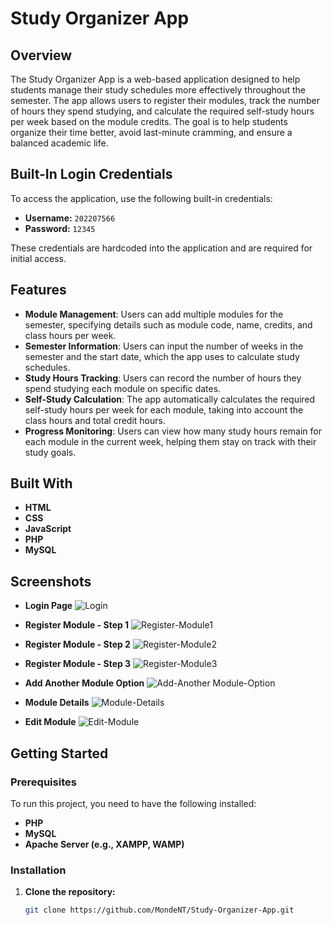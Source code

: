 # Study Organizer App

## Overview

The Study Organizer App is a web-based application designed to help students manage their study schedules more effectively throughout the semester. The app allows users to register their modules, track the number of hours they spend studying, and calculate the required self-study hours per week based on the module credits. The goal is to help students organize their time better, avoid last-minute cramming, and ensure a balanced academic life.

## Built-In Login Credentials

To access the application, use the following built-in credentials:

- **Username:** `202207566`
- **Password:** `12345`

These credentials are hardcoded into the application and are required for initial access.

## Features

- **Module Management**: Users can add multiple modules for the semester, specifying details such as module code, name, credits, and class hours per week.
- **Semester Information**: Users can input the number of weeks in the semester and the start date, which the app uses to calculate study schedules.
- **Study Hours Tracking**: Users can record the number of hours they spend studying each module on specific dates.
- **Self-Study Calculation**: The app automatically calculates the required self-study hours per week for each module, taking into account the class hours and total credit hours.
- **Progress Monitoring**: Users can view how many study hours remain for each module in the current week, helping them stay on track with their study goals.

## Built With

- **HTML**
- **CSS**
- **JavaScript**
- **PHP**
- **MySQL**

## Screenshots

- **Login Page**
  ![Login](https://github.com/user-attachments/assets/23eabea7-db85-48b8-bdf8-ab3eee675f43)
  
- **Register Module - Step 1**
  ![Register-Module1](https://github.com/user-attachments/assets/f3b08680-067a-4349-8b7a-fb658e7e1ea8)

- **Register Module - Step 2**
  ![Register-Module2](https://github.com/user-attachments/assets/5b2cf3ff-407b-45a3-bbb9-5de397dac4e2)

- **Register Module - Step 3**
  ![Register-Module3](https://github.com/user-attachments/assets/4dfaf684-483a-4f30-9d20-b3aec244b2da)

- **Add Another Module Option**
  ![Add-Another Module-Option](https://github.com/user-attachments/assets/fe067d0d-6433-48e6-b241-a5ec39d2b8ee)

- **Module Details**
  ![Module-Details](https://github.com/user-attachments/assets/beb0fb1b-cce9-4315-ab2a-6dbe9d11de82)

- **Edit Module**
  ![Edit-Module](https://github.com/user-attachments/assets/8b7a0e99-7e8a-4c9d-9784-cb2e6c923cc9)

## Getting Started

### Prerequisites

To run this project, you need to have the following installed:

- **PHP**
- **MySQL**
- **Apache Server (e.g., XAMPP, WAMP)**

### Installation

1. **Clone the repository:**
   ```bash
   git clone https://github.com/MondeNT/Study-Organizer-App.git
